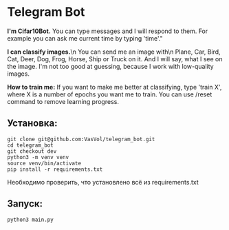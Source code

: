 # Telegram Bot

<b>I'm Cifar10Bot.</b>
You can type messages and I will respond to them.
For example you can ask me current time by typing 'time'."

<b>I can classify images.</b>\n
You can send me an image with\n
Plane, Car, Bird, Cat, Deer, Dog, Frog, Horse, Ship or Truck on it.
And I will say, what I see on the image.
I'm not too good at guessing,
because I work with low-quality images.

<b>How to train me:</b>
If you want to make me better at classifying, type 'train X',
where X is a number of epochs you want me to train.
You can use /reset command to remove learning progress.

## Установка:
```
git clone git@github.com:VasVol/telegram_bot.git
cd telegram_bot
git checkout dev
python3 -m venv venv
source venv/bin/activate
pip install -r requirements.txt
```
Необходимо проверить, что установлено всё из requirements.txt

## Запуск:
```
python3 main.py
```
